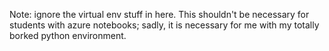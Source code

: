 Note: ignore the virtual env stuff in here.  This shouldn't be necessary for students with azure notebooks; sadly, it is necessary for me with my totally borked python environment.
